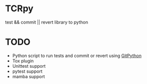 # TCRpy
test &amp;&amp; commit || revert library to python


# TODO
- Python script to run tests and commit or revert using [GitPython](https://github.com/gitpython-developers/GitPython)
- Tox plugin
- Unittest support
- pytest support
- mamba support
